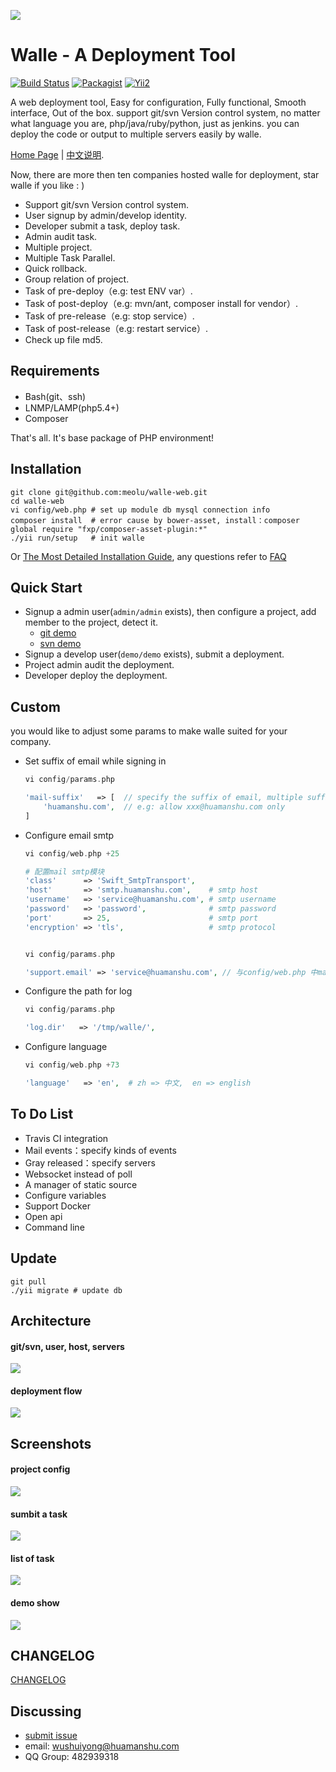 ![](https://raw.github.com/meolu/walle-web/master/screenshots/logo.jpg)

Walle - A Deployment Tool
=========================
[![Build Status](https://travis-ci.org/meolu/walle-web.svg?branch=master)](https://travis-ci.org/meolu/walle-web)
[![Packagist](https://img.shields.io/packagist/v/meolu/walle-web.svg)](https://packagist.org/packages/meolu/walle-web)
[![Yii2](https://img.shields.io/badge/Powered_by-Yii_Framework-green.svg?style=flat)](http://www.yiiframework.com/)

A web deployment tool, Easy for configuration, Fully functional, Smooth interface, Out of the box.
support git/svn Version control system, no matter what language you are, php/java/ruby/python, just as jenkins. you can deploy the code or output to multiple servers easily by walle.

[Home Page](http://www.huamanshu.com/walle.html) | [中文说明](https://github.com/meolu/walle-web/blob/master/docs/README-zh.md).

Now, there are more then ten companies hosted walle for deployment, star walle if you like : )

* Support git/svn Version control system.
* User signup by admin/develop identity.
* Developer submit a task, deploy task.
* Admin audit task.
* Multiple project.
* Multiple Task Parallel.
* Quick rollback.
* Group relation of project.
* Task of pre-deploy（e.g: test ENV var）.
* Task of post-deploy（e.g: mvn/ant, composer install for vendor）.
* Task of pre-release（e.g: stop service）.
* Task of post-release（e.g: restart service）.
* Check up file md5.


Requirements
------------

* Bash(git、ssh)
* LNMP/LAMP(php5.4+)
* Composer

That's all. It's base package of PHP environment!


Installation
------------
```
git clone git@github.com:meolu/walle-web.git
cd walle-web
vi config/web.php # set up module db mysql connection info
composer install  # error cause by bower-asset, install：composer global require "fxp/composer-asset-plugin:*"
./yii run/setup   # init walle
```
Or [The Most Detailed Installation Guide](https://github.com/meolu/walle-web/blob/master/docs/install-en.md), any questions refer to [FAQ](https://github.com/meolu/walle-web/blob/master/docs/faq-en.md)

Quick Start
-------------

* Signup a admin user(`admin/admin` exists), then configure a project, add member to the project, detect it.
    * [git demo](https://github.com/meolu/walle-web/blob/master/docs/config-git-en.md)
    * [svn demo](https://github.com/meolu/walle-web/blob/master/docs/config-svn-en.md)
* Signup a develop user(`demo/demo` exists), submit a deployment.
* Project admin audit the deployment.
* Developer deploy the deployment.


Custom
--------
you would like to adjust some params to make walle suited for your company.

* Set suffix of email while signing in
    ```php
    vi config/params.php

    'mail-suffix'   => [  // specify the suffix of email, multiple suffixes are allow.
        'huamanshu.com',  // e.g: allow xxx@huamanshu.com only
    ]
    ```

* Configure email smtp
    ```php
    vi config/web.php +25

    # 配置mail smtp模块
    'class'      => 'Swift_SmtpTransport',
    'host'       => 'smtp.huamanshu.com',    # smtp host
    'username'   => 'service@huamanshu.com', # smtp username
    'password'   => 'password',              # smtp password
    'port'       => 25,                      # smtp port
    'encryption' => 'tls',                   # smtp protocol


    vi config/params.php

    'support.email' => 'service@huamanshu.com', // 与config/web.php 中mail模块的username一致
    ```

* Configure the path for log
    ```php
    vi config/params.php

    'log.dir'   => '/tmp/walle/',
    ```

* Configure language
    ```php
    vi config/web.php +73

    'language'   => 'en',  # zh => 中文,  en => english
    ```


To Do List
----------

- Travis CI integration
- Mail events：specify kinds of events
- Gray released：specify servers
- Websocket instead of poll
- A manager of static source
- Configure variables
- Support Docker
- Open api
- Command line

Update
-----------------
```
git pull
./yii migrate # update db
```


Architecture
------------
#### git/svn, user, host, servers
![](https://raw.github.com/meolu/walle-web/master/screenshots/walle-flow-relation-en.png)

#### deployment flow
![](https://raw.github.com/meolu/walle-web/master/screenshots/walle-flow-en.png)

Screenshots
-----------

#### project config
![](https://raw.github.com/meolu/walle-web/master/screenshots/walle-config-edit-en.jpg)

#### sumbit a task
![](https://raw.github.com/meolu/walle-web/master/screenshots/walle-submit-en.jpg)

#### list of task
![](https://raw.github.com/meolu/walle-web/master/screenshots/walle-dev-list-en.jpg)

#### demo show
![](https://raw.github.com/meolu/walle-web/master/screenshots/walle-en.gif)

## CHANGELOG
[CHANGELOG](https://github.com/meolu/walle-web/blob/master/docs/CHANGELOG.md)


Discussing
----------
- [submit issue](https://github.com/meolu/walle-web/issues/new)
- email: wushuiyong@huamanshu.com
- QQ Group: 482939318